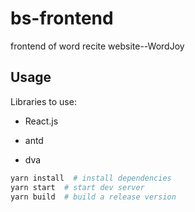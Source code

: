 # bs-frontend

frontend of word recite website--WordJoy

## Usage

Libraries to use:

- React.js

- antd

- dva

```sh
yarn install  # install dependencies
yarn start  # start dev server
yarn build  # build a release version

```

